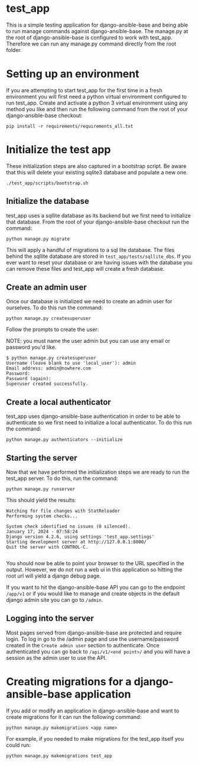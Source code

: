 # test_app

This is a simple testing application for django-ansible-base and being able to run manage commands against django-ansible-base.
The manage.py at the root of django-ansible-base is configured to work with test_app.
Therefore we can run any manage.py command directly from the root folder.


# Setting up an environment

If you are attempting to start test_app for the first time in a fresh environment you will first need a python virtual environment configured to run test_app. Create and activate a python 3 virtual environment using any method you like and then run the following command from the root of your django-ansible-base checkout:

```
pip install -r requirements/requirements_all.txt
```

# Initialize the test app

These initialization steps are also captured in a bootstrap script.
Be aware that this will delete your existing sqlite3 database and populate a new one.

```
./test_app/scripts/bootstrap.sh
```

## Initialize the database
test_app uses a sqllite database as its backend but we first need to initialize that database. From the root of your django-ansible-base checkout run the command:

```
python manage.py migrate
```

This will apply a handful of migrations to a sql lite database. The files behind the sqllite database are stored in `test_app/tests/sqllite_dbs`. If you ever want to reset your database or are having issues with the database you can remove these files and test_app will create a fresh database.

## Create an admin user
Once our database is initialized we need to create an admin user for ourselves. To do this run the command:

```
python manage.py createsuperuser
```

Follow the prompts to create the user:

NOTE: you must name the user admin but you can use any email or password you'd like.

```
$ python manage.py createsuperuser
Username (leave blank to use 'local_user'): admin
Email address: admin@nowhere.com
Password:
Password (again):
Superuser created successfully.
```


## Create a local authenticator
test_app uses django-ansible-base authentication in order to be able to authenticate so we first need to initialize a local authenticator. To do this run the command:

```
python manage.py authenticators --initialize
```

## Starting the server

Now that we have performed the initialization steps we are ready to run the test_app server. To do this, run the command:

```
python manage.py runserver
```

This should yield the results:
```
Watching for file changes with StatReloader
Performing system checks...

System check identified no issues (0 silenced).
January 17, 2024 - 07:58:24
Django version 4.2.6, using settings 'test_app.settings'
Starting development server at http://127.0.0.1:8000/
Quit the server with CONTROL-C.


```


You should now be able to point your browser to the URL specified in the output. However, we do not run a web ui in this application so hitting the root url will yield a django debug page.

If you want to hit the django-ansible-base API you can go to the endpoint `/app/v1` or if you would like to manage and create objects in the default django admin site you can go to `/admin`.

## Logging into the server

Most pages served from django-ansible-base are protected and require login. To log in go to the /admin page and use the username/password created in the `Create admin user` section to authenticate. Once authenticated you can go back to `/api/v1/<end point>/` and you will have a session as the admin user to use the API.


# Creating migrations for a django-ansible-base application

If you add or modify an application in django-ansible-base and want to create migrations for it can run the following command:

```
python manage.py makemigrations <app name>
```

For example, if you needed to make migrations for the test_app itself you could run:

```
python manage.py makemigrations test_app
```
